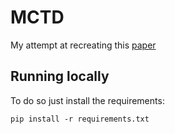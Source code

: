 # MCTD
My attempt at recreating this [paper](https://arxiv.org/abs/2211.00778)
## Running locally
To do so just install the requirements:

```
pip install -r requirements.txt
```
